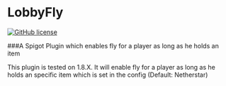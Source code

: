 # LobbyFly

[![GitHub license](https://img.shields.io/badge/license-MIT-blue.svg)](https://raw.githubusercontent.com/NLDev/AdvancedPlusOne/master/LICENSE)

###A Spigot Plugin which enables fly for a player as long as he holds an item 

This plugin is tested on 1.8.X. It will enable fly for a player as long as he holds 
an specific item which is set in the config (Default: Netherstar)
